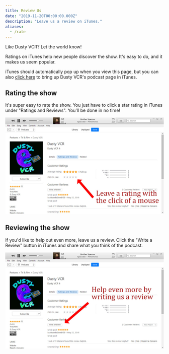 ```yaml
---
title: Review Us
date: "2019-11-20T00:00:00.000Z"
description: "Leave us a review on iTunes."
aliases:
  - /rate
---
```


Like Dusty VCR? Let the world know!

Ratings on iTunes help new people discover the show. It's easy to do, and it makes us seem popular.

iTunes should automatically pop up when you view this page, but you can also [click here](itms://podcasts.apple.com/us/podcast/dusty-vcr/id1455432897) to bring up Dusty VCR's podcast page in iTunes.

## Rating the show

It's super easy to rate the show. You just have to click a star rating in iTunes under "Ratings and Reviews". You'll be done in no time!

![Leave us a rating](dusty-vcr-rating.jpg)

## Reviewing the show

If you'd like to help out even more, leave us a review. Click the "Write a Review" button in iTunes and share what you think of the podcast.

![Write us a review](dusty-vcr-review.jpg)

<script>
window.location = 'itms://podcasts.apple.com/us/podcast/dusty-vcr/id1455432897'
</script>
